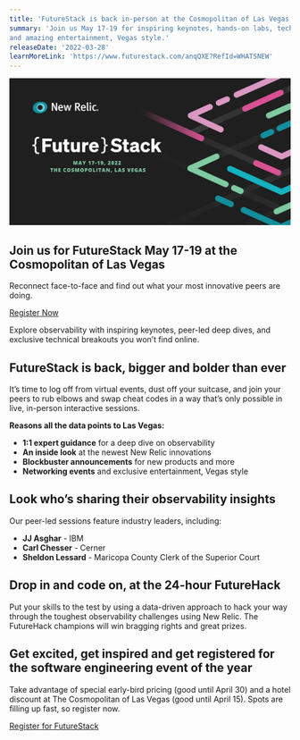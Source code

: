 ```yaml
---
title: 'FutureStack is back in-person at the Cosmopolitan of Las Vegas' 
summary: 'Join us May 17-19 for inspiring keynotes, hands-on labs, technical breakouts, 
and amazing entertainment, Vegas style.' 
releaseDate: '2022-03-28' 
learnMoreLink: 'https://www.futurestack.com/anqQXE?RefId=WHATSNEW' 
---
```


![FutureStack22](./images/FutureStack.webp "FutureStack22")


## Join us for FutureStack May 17-19 at the Cosmopolitan of Las Vegas

Reconnect face-to-face and find out what your most innovative peers are doing.

[Register Now](https://www.futurestack.com/anqQXE?RefId=WHATSNEW)

Explore observability with inspiring keynotes, peer-led deep dives, and exclusive technical breakouts you won’t find online.

## FutureStack is back, bigger and bolder than ever

It’s time to log off from virtual events, dust off your suitcase, and join your peers to rub elbows and swap cheat codes in a way that’s only possible in live, in-person interactive sessions. 

**Reasons all the data points to Las Vegas:**
* **1:1 expert guidance** for a deep dive on observability
* **An inside look** at the newest New Relic innovations
* **Blockbuster announcements** for new products and more
* **Networking events** and exclusive entertainment, Vegas style

## Look who’s sharing their observability insights
Our peer-led sessions feature industry leaders, including:
* **JJ Asghar** - IBM
* **Carl Chesser** - Cerner 
* **Sheldon Lessard** - Maricopa County Clerk of the Superior Court

## Drop in and code on, at the 24-hour FutureHack 

Put your skills to the test by using a data-driven approach to hack your way through the toughest observability challenges using New Relic. The FutureHack champions will win bragging rights and great prizes. 

## Get excited, get inspired and get registered for the software engineering event of the year

Take advantage of special early-bird pricing (good until April 30) and a hotel discount at The Cosmopolitan of Las Vegas (good until April 15). Spots are filling up fast, so register now. 

[Register for FutureStack](https://www.futurestack.com/anqQXE?RefId=WHATSNEW)
